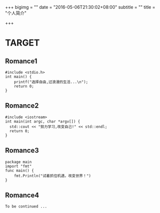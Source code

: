 +++
bigimg = ""
date = "2016-05-06T21:30:02+08:00"
subtitle = ""
title = "个人简介"

+++

# TARGET
## Romance1
	#include <stdio.h>
	int main() {
	    printf("选择自由,过浪漫的生活...\n");
	    return 0;
	}
## Romance2
	#include <iostream>
	int main(int argc, char *argv[]) {
	  std::cout << "努力学习,改变自己!" << std::endl;
	  return 0;
	}
## Romance3
	package main
	import "fmt"
	func main() {
		fmt.Println("试着抓住机遇，改变世界！")
	}
## Romance4
	To be continued ...